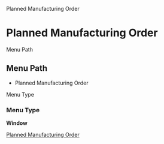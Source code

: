 
Planned Manufacturing Order
# Planned Manufacturing Order



Menu Path
## Menu Path



- Planned Manufacturing Order

Menu Type
### Menu Type

**Window**


[Planned Manufacturing Order](functional-guide/window/window-planned-manufacturing-order.md)